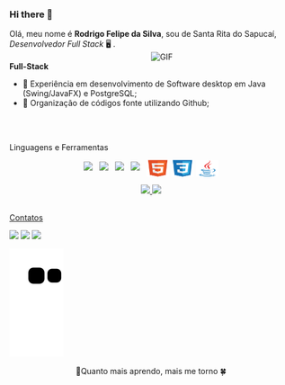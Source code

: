 ### Hi there 👋
Olá, meu nome é **Rodrigo Felipe da Silva**, sou de Santa Rita do Sapucaí, *Desenvolvedor Full Stack* 🖥️ . </br>
<img align="right" alt="GIF" src="https://raw.githubusercontent.com/trepichio/trepichio/master/assets/code.gif" width=50% />
<br />
**Full-Stack**
- 📖 Experiência em desenvolvimento de Software desktop em Java (Swing/JavaFX) e PostgreSQL;</br>
- 📖 Organização de códigos fonte utilizando Github;</br>

<br />
<br />
<p>Linguagens e Ferramentas</p>
<p align="center">
<img src="https://img.shields.io/badge/HTML%20-%23F7DF1E.svg?&style=for-the-badge&color=E34F26" />&nbsp;&nbsp;
<img src="https://img.shields.io/badge/css%20-%23F7DF1E.svg?&style=for-the-badge&color=5BA8EE" />&nbsp;&nbsp;
<img src="https://img.shields.io/badge/Java%20-%23F7DF1E.svg?&style=for-the-badge&color=F7DF1E" />&nbsp;&nbsp;
<img src="https://img.shields.io/badge/Git flow%20-%23F7DF1E.svg?&style=for-the-badge&color=000" />&nbsp;&nbsp;
<img align="center" alt="Rafa-HTML" height="30" width="40" src="https://raw.githubusercontent.com/devicons/devicon/master/icons/html5/html5-original.svg">
<img align="center" alt="Rafa-CSS" height="30" width="40" src="https://raw.githubusercontent.com/devicons/devicon/master/icons/css3/css3-original.svg">
<img align="center" alt="Rafa-Java" height="30" width="40" src="https://raw.githubusercontent.com/devicons/devicon/master/icons/java/java-original.svg">
</p>

<div align="center">
  <a href="https://github.com/Rodrigo-Felipe">
  <img height="180em" src="https://github-readme-stats.vercel.app/api?username=Rodrigo-Felipe&show_icons=true&theme=dracula&include_all_commits=true&count_private=true"/>
  <img height="180em" src="https://github-readme-stats.vercel.app/api/top-langs/?username=Rodrigo-Felipe&layout=compact&langs_count=7&theme=dracula"/>
</div>
<div style="display: inline_block"><br> 
</div>
 
<p>Contatos</p>
<div> 
  <a href = "mailto:juliocarvalhocbq@gmail.com"><img src="https://img.shields.io/badge/-Gmail-%23333?style=for-the-badge&logo=gmail&logoColor=white" target="_blank"></a>
  <a href="https://www.linkedin.com/in/julio-carvalho-0180285a/" target="_blank"><img src="https://img.shields.io/badge/-LinkedIn-%230077B5?style=for-the-badge&logo=linkedin&logoColor=white" target="_blank"></a> 
  <a href = "https://bitbucket.org/juliocarvalho1928/"><img src="https://img.shields.io/badge/Bitbucket-0747a6?style=for-the-badge&logo=bitbucket&logoColor=white" target="_blank"></a>
  
  	
 
  ![Snake animation](https://github.com/rafaballerini/rafaballerini/blob/output/github-contribution-grid-snake.svg)
 
</div>

<p align="center">📗Quanto mais aprendo, mais me torno 🍀</p>
